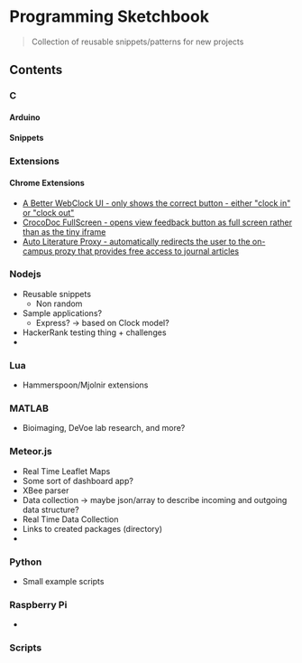 # Programming Sketchbook
> Collection of reusable snippets/patterns for new projects

## Contents

### C
#### Arduino

#### Snippets

### Extensions
#### Chrome Extensions
- [A Better WebClock UI - only shows the correct button - either "clock in" or "clock out"](https://github.com/KyleKing/My-Programming-Sketchbook/tree/master/Chrome%20Extensions/A%20Better%20WebClock)
- [CrocoDoc FullScreen - opens view feedback button as full screen rather than as the tiny iframe](https://github.com/KyleKing/My-Programming-Sketchbook/tree/master/Chrome%20Extensions/CrocDoc%20FullScreen)
- [Auto Literature Proxy - automatically redirects the user to the on-campus prozy that provides free access to journal articles](https://github.com/KyleKing/My-Programming-Sketchbook/tree/master/Chrome%20Extensions/Auto%20Literature%20Proxy)

### Nodejs
- Reusable snippets
	- Non random
- Sample applications?
	- Express? -> based on Clock model?
- HackerRank testing thing + challenges
- 
### Lua
- Hammerspoon/Mjolnir extensions
### MATLAB
- Bioimaging, DeVoe lab research, and more?
### Meteor.js
- Real Time Leaflet Maps
- Some sort of dashboard app?
- XBee parser
- Data collection -> maybe json/array to describe incoming and outgoing data structure?
- Real Time Data Collection
- Links to created packages (directory)
- 
### Python
- Small example scripts
### Raspberry Pi
- 
### Scripts